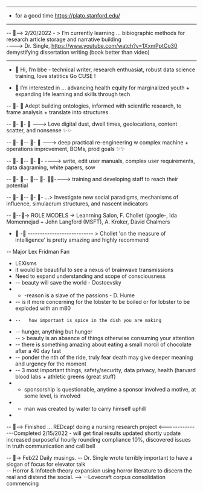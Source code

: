 ---------------------------
- for a good time https://plato.stanford.edu/  
- --------------------------------------------------  

-- 👀--> 2/20/2022 - > I’m currently learning ... bibiographic methods for research article storage and narrative building  
----> Dr. Single, https://www.youtube.com/watch?v=1XxmPptCo30 demystifying dissertation writing (book better than video)  

--------------------------------------------------
- 👋 Hi, I’m bbe  - technical writer, research enthuasiat, robust data science training, love statitics Go CUSE !

- 👀 I’m interested in ... advancing health equity for marginalized youth + expanding life learning and skills through tech 

-- 👀- 👀  Adept building ontologies, informed with scientific research, to frame analysis + translate into structures  

-- 👀- 👀-  👀 ---> Love digital dust, dwell times, geolocations, content scatter, and nonsense  ✨✨  

-- 👀- 👀-- 👀- 👀 ---> deep practical re-engineering w complex machine + operations improvement, BOMs, prod goals ✨✨  

-- 👀- 👀-- 👀- 👀- ----> write, edit user manuals, complex user requirements, data diagraming, white papers, sow  

-- 👀- 👀-- 👀-- 👀- 👀✨----> training and developing staff to reach their potential  

-- 👀- 👀-- 👀- 👀- ...> Investigate new social paradigms, mechanisms of influence, simulacrum structures, and nascent indicators  

-- 👀--👀-> ROLE MODELS -> Leanrning Salon, F. Chollet (google-, Ida Momennejad + John Langford (MSFT), A. Kroker, David Chalmers  
- 👀 
-👀 
--------------------------- > Chollet 'on the measure of intelligence' is pretty amazing and highly recommend

-- Major Lex Fridman Fan
- LEXisms  
- it would be beautiful to see a nexus of brainwave transmissions  
-  Need to expand understanding and scope of consciousness   
- -- beauty will save the world - Dostoevsky   
- - -reason is a slave of the passions - D. Hume  
-   --   is it more concerning for the lobster to be boiled or for lobster to be exploded with an m80  
-     --   how important is spice in the dish you are making  
-    --    hunger, anything but hunger  
-- >                                   beauty is an absence of things otherwise consuming your attention    
-    --   there is something amazing about eating a small morcil of chocolate after a 40 day fast   
-    --  ponder the nth of the ride, truly fear death may give deeper meaning and urgency for the moment  
-  --    3 most important things, safety/security, data privacy, health (harvard blood labs + athletic greens (great stuff)   
-  -  sponsorship is questionable, anytime a sponsor involved a motive, at some level, is involved  
-  - man was created by water to carry himself uphill  
-  
-- 👀--> Finished ... REDcap! doing a nursing research project  <---------------Completed 2/15/2022 - will get final results updated shortly update increased purposeful hourly rounding compliance 10%, discovered issues in truth communication and call bell  

-- 👀-> Feb22 Daily musings.
-- Dr. Single wrote <demystifying the dissertation> terribly important to have a slogan of focus for elevator talk  
-- Horror & Infotech theory expansion using horror literature to discern the real and distend the social. 
 -->
 --Lovecraft corpus consolidation commencing

  
